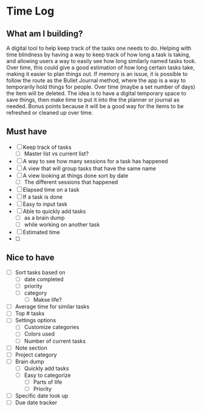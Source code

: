 # Time Log

## What am I building?
A digital tool to help keep track of the tasks one needs to do. Helping with time blindness by having a way to keep track of how long a task is taking, and allowing users a way to easily see how long similarly named tasks took. Over time, this could give a good estimation of how long certain tasks take, making it easier to plan things out.  If memory is an issue, it is possible to follow the route as the Bullet Journal method, where the app is a way to temporarily hold things for people. Over time (maybe a set number of days) the item will be deleted. The idea is to have a digital temporary space to save things, then make time to put it into the the planner or journal as needed. Bonus points because it will be a good way for the items to be refreshed or cleaned up over time. 
## Must have
- [ ] Keep track of tasks
	- [ ] Master list vs current list?
- [ ] A way to see how many sessions for a task has happened
- [ ] A view that will group tasks that have the same name
- [ ] A view looking at things done sort by date
	- [ ] The different sessions that happened
- [ ] Elapsed time on a task
- [ ] If a task is done
- [ ] Easy to input task
- [ ] Able to quickly add tasks
	- [ ] as a brain dump
	- [ ] while working on another task
- [ ] Estimated time
- [ ] 
## Nice to have
- [ ] Sort tasks based on
	- [ ] date completed
	- [ ] priority
	- [ ] category
		- [ ] Makse life?
- [ ] Average time for similar tasks
- [ ] Top # tasks
- [ ] Settings options
	- [ ] Customize categories
	- [ ] Colors used
	- [ ] Number of current tasks
- [ ] Note section
- [ ] Project category
- [ ] Brain dump
	- [ ] Quickly add tasks
	- [ ] Easy to categorize
		- [ ] Parts of life
		- [ ] Priority
- [ ] Specific date look up
- [ ] Due date tracker
